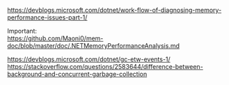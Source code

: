 https://devblogs.microsoft.com/dotnet/work-flow-of-diagnosing-memory-performance-issues-part-1/  

Important:  
https://github.com/Maoni0/mem-doc/blob/master/doc/.NETMemoryPerformanceAnalysis.md   

https://devblogs.microsoft.com/dotnet/gc-etw-events-1/  
https://stackoverflow.com/questions/2583644/difference-between-background-and-concurrent-garbage-collection

